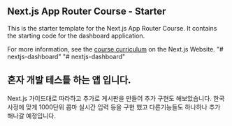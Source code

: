 ## Next.js App Router Course - Starter

This is the starter template for the Next.js App Router Course. It contains the starting code for the dashboard application.

For more information, see the [course curriculum](https://nextjs.org/learn) on the Next.js Website.
"# nextjs-dashboard" 
"# nextjs-dashboard" 

## 혼자 개발 테스틑 하는 앱 입니다.

Next.js 가이드대로 따라하고 추가로 게시판을 만들어 추가 구현도 해보았습니다.
한국 사정에 맞게 1000단위 콤마 실시간 입력 등을 구현 했고 다른기능들도 하나하나 추가 해나갈 예정입니다.
